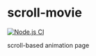 # scroll-movie
[![Node.js CI](https://github.com/Detsudetsu/scroll-movie/actions/workflows/node.js.yml/badge.svg)](https://github.com/Detsudetsu/scroll-movie/actions/workflows/node.js.yml)

scroll-based animation page

